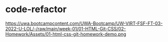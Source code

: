 # code-refactor
https://uwa.bootcampcontent.com/UWA-Bootcamp/UW-VIRT-FSF-FT-03-2022-U-LOL/-/raw/main/week-01/01-HTML-Git-CSS/02-Homework/Assets/01-html-css-git-homework-demo.png